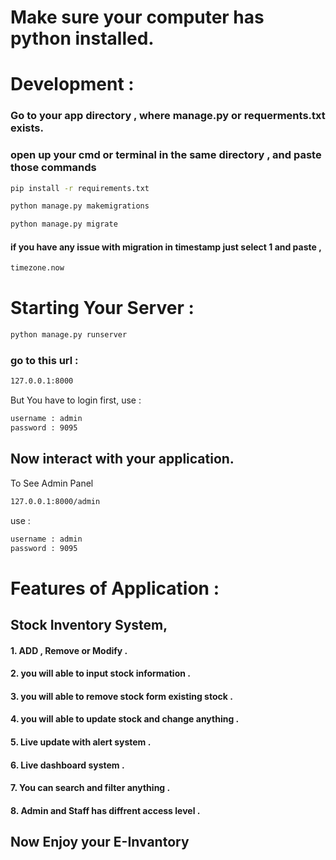 # Make sure your computer has python installed.

# Development :
### Go to your app directory , where manage.py or  requerments.txt exists.
### open up your cmd or  terminal in the same directory , and paste  those commands 

```sh
pip install -r requirements.txt
```
```sh
python manage.py makemigrations
```
```sh
python manage.py migrate
```

#### if you have any issue with migration in timestamp just select 1 and paste ,
```sh
timezone.now
```

# Starting Your Server :

```sh
python manage.py runserver 
```
### go to this url : 
```sh
127.0.0.1:8000
```
But You have to login first,
use :
```sh
username : admin
password : 9095
```


## Now interact with your application.

To See Admin Panel 
```sh
127.0.0.1:8000/admin
```
use :
```sh
username : admin
password : 9095
```

# Features of Application :

## Stock Inventory System,
#### 1.  ADD , Remove or Modify .
#### 2.  you will  able to input stock information . 
#### 3.  you will  able to remove stock form existing stock . 
#### 4.  you will  able to update stock and change anything . 
#### 5. Live update with alert system . 
#### 6. Live dashboard system . 
#### 7. You can search and filter anything  . 
#### 8. Admin and Staff has diffrent access level . 

## Now Enjoy your E-Invantory 



